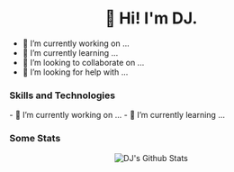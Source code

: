<h1 align="center"> 👋 Hi! I'm DJ. </h1>

- 🔭 I’m currently working on ...
- 🌱 I’m currently learning ...
- 👯 I’m looking to collaborate on ...
- 🤔 I’m looking for help with ...


<h3> Skills and Technologies </h3>
- 🔭 I’m currently working on ...
- 🌱 I’m currently learning ...

<h3> Some Stats </h3>

<p align="center">
  <img src="https://github-readme-streak-stats.herokuapp.com?user=DJPAUL2001&hide_border=true&card_width=900" alt="DJ's Github Stats"/>
</p>

<!--
**DJPAUL2001/DJPAUL2001** is a ✨ _special_ ✨ repository because its `README.md` (this file) appears on your GitHub profile.

Here are some ideas to get you started:

- 🔭 I’m currently working on ...
- 🌱 I’m currently learning ...
- 👯 I’m looking to collaborate on ...
- 🤔 I’m looking for help with ...
- 💬 Ask me about ...
- 📫 How to reach me: ...
- 😄 Pronouns: ...
- ⚡ Fun fact: ...


⚠️⚠️⚠️ CITATIONs: 
- https://dev.to/github/how-to-create-a-github-profile-readme-jha
- https://github-readme-streak-stats.herokuapp.com/demo/
-->
